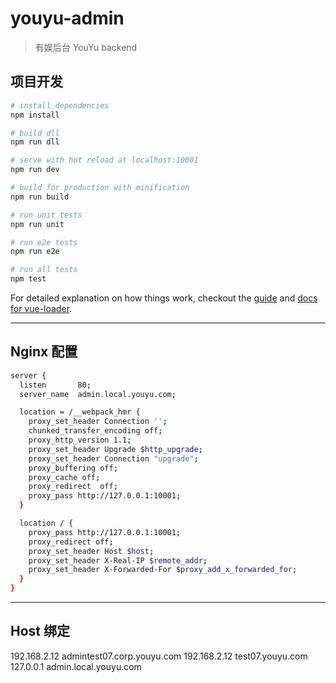 # youyu-admin

> 有娱后台 YouYu backend

## 项目开发

``` bash
# install dependencies
npm install

# build dll
npm run dll

# serve with hot reload at localhost:10001
npm run dev

# build for production with minification
npm run build

# run unit tests
npm run unit

# run e2e tests
npm run e2e

# run all tests
npm test
```

For detailed explanation on how things work, checkout the [guide](http://vuejs-templates.github.io/webpack/) and [docs for vue-loader](http://vuejs.github.io/vue-loader).

---

## Nginx 配置

```bash
server {
  listen       80;
  server_name  admin.local.youyu.com;

  location = /__webpack_hmr {
    proxy_set_header Connection '';
    chunked_transfer_encoding off;
    proxy_http_version 1.1;
    proxy_set_header Upgrade $http_upgrade;
    proxy_set_header Connection "upgrade";
    proxy_buffering off;
    proxy_cache off;
    proxy_redirect  off;
    proxy_pass http://127.0.0.1:10001;
  }

  location / {
    proxy_pass http://127.0.0.1:10001;
    proxy_redirect off;
    proxy_set_header Host $host;
    proxy_set_header X-Real-IP $remote_addr;
    proxy_set_header X-Forwarded-For $proxy_add_x_forwarded_for;
  }
}
```

---

## Host 绑定
192.168.2.12 admintest07.corp.youyu.com
192.168.2.12 test07.youyu.com
127.0.0.1 admin.local.youyu.com

